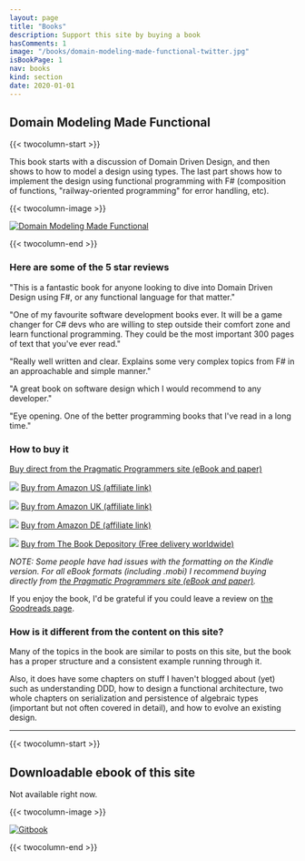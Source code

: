 ```yaml
---
layout: page
title: "Books"
description: Support this site by buying a book
hasComments: 1
image: "/books/domain-modeling-made-functional-twitter.jpg"
isBookPage: 1
nav: books
kind: section
date: 2020-01-01
---
```



## Domain Modeling Made Functional

{{< twocolumn-start >}}

This book starts with a discussion of Domain Driven Design, and then shows to how to model a design using types. The last part shows how to implement the design using functional programming with F# (composition of functions, "railway-oriented programming" for error handling, etc).

{{< twocolumn-image >}}

[![Domain Modeling Made Functional](domain-modeling-made-functional-200.jpg)](https://pragprog.com/titles/swdddf/domain-modeling-made-functional/)

{{< twocolumn-end >}}


### Here are some of the 5 star reviews

"This is a fantastic book for anyone looking to dive into Domain Driven Design using F#, or any functional language for that matter."

"One of my favourite software development books ever. It will be a game changer for C# devs who are willing to step outside their comfort zone and learn functional programming. They could be the most important 300 pages of text that you've ever read."

"Really well written and clear. Explains some very complex topics from F# in an approachable and simple manner."

"A great book on software design which I would recommend to any developer."

"Eye opening. One of the better programming books that I've read in a long time."

### How to buy it

[Buy direct from the Pragmatic Programmers site (eBook and paper)](https://pragprog.com/titles/swdddf/domain-modeling-made-functional/)

![](./US-flag.gif) [Buy from Amazon US (affiliate link)](https://www.amazon.com/Domain-Modeling-Made-Functional-Domain-Driven/dp/1680502549?tag=fsharpforfu0d-20)

![](./UK-flag.gif) [Buy from Amazon UK (affiliate link)](https://www.amazon.co.uk/Domain-Modeling-Made-Functional-Domain-Driven/dp/1680502549?tag=fsharpforfuna-21)

![](./DE-flag.gif) [Buy from Amazon DE (affiliate link)](https://www.amazon.de/Domain-Modeling-Made-Functional-Domain-Driven/dp/1680502549?tag=fsharpforfu00-21)



![](./globe-icon.png) [Buy from The Book Depository (Free delivery worldwide)](https://www.bookdepository.com/Domain-Modeling-Made-Functional-Scott-Wlaschin/9781680502541)

*NOTE: Some people have had issues with the formatting on the Kindle version. For all eBook formats (including .mobi) I recommend buying directly from [the Pragmatic Programmers site (eBook and paper)](https://pragprog.com/titles/swdddf/domain-modeling-made-functional/).*

If you enjoy the book, I'd be grateful if you could leave a review on [the Goodreads page](https://www.goodreads.com/book/show/34921689-domain-modeling-made-functional).

### How is it different from the content on this site?

Many of the topics in the book are similar to posts on this site, but the book has a proper structure and a consistent example running through it.

Also, it does have some chapters on stuff I haven't blogged about (yet) such as understanding DDD, how to design a functional architecture, two whole chapters on serialization and persistence of algebraic types (important but not often covered in detail), and how to evolve an existing design.




----

{{< twocolumn-start >}}

## Downloadable ebook of this site

Not available right now.

{{< twocolumn-image >}}

[![Gitbook](gitbook-200.jpg)]()

{{< twocolumn-end >}}
